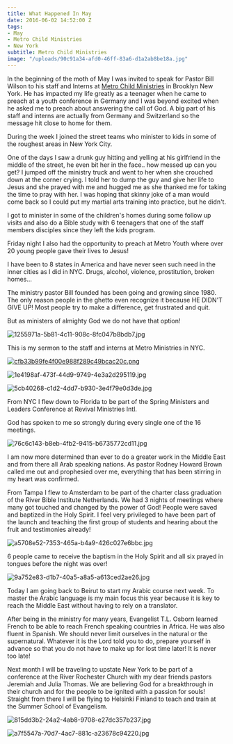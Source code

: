 ```yaml
---
title: What Happened In May
date: 2016-06-02 14:52:00 Z
tags:
- May
- Metro Child Ministries
- New York
subtitle: Metro Child Ministries
image: "/uploads/90c91a34-afd0-46ff-83a6-d1a2ab8be18a.jpg"
---
```


In the beginning of the moth of May I was invited to speak for Pastor Bill Wilson to his staff and Interns at [Metro Child Ministries](http://www.metroworldchild.org/?_ga=1.143844028.84859438.1464789981) in Brooklyn New York. He has impacted my life greatly as a teenager when he came to preach at a youth conference in Germany and I was beyond excited when he asked me to preach about answering the call of God. A big part of his staff and interns are actually from Germany and Switzerland so the message hit close to home for them.

During the week I joined the street teams who minister to kids in some of the roughest areas in New York City.

One of the days I saw a drunk guy hitting and yelling at his girlfriend in the middle of the street, he even bit her in the face.. how messed up can you get? I jumped off the ministry truck and went to her when she crouched down at the corner crying. I told her to dump the guy and give her life to Jesus and she prayed with me and hugged me as she thanked me for taking the time to pray with her. I was hoping that skinny joke of a man would come back so I could put my martial arts training into practice, but he didn't.

I got to minister in some of the children's homes during some follow up visits and also do a Bible study with 6 teenagers that one of the staff members disciples since they left the kids program.

Friday night I also had the opportunity to preach at Metro Youth where over 20 young people gave their lives to Jesus!

I have been to 8 states in America and have never seen such need in the inner cities as I did in NYC. Drugs, alcohol, violence, prostitution, broken homes... 

The ministry pastor Bill founded has been going and growing since 1980. The only reason people in the ghetto even recognize it because HE DIDN'T GIVE UP! Most people try to make a difference, get frustrated and quit.

But as ministers of almighty God we do not have that option!

![1255971a-5b81-4c11-908c-8fc047b8bdb7.jpg](/uploads/1255971a-5b81-4c11-908c-8fc047b8bdb7.jpg)

This is my sermon to the staff and interns at Metro Ministries in NYC.

[![cfb33b99fe4f00e988f289c49bcac20c.png](/uploads/cfb33b99fe4f00e988f289c49bcac20c.png)](https://youtu.be/vdH9E1hHV1A)

![1e4198af-473f-44d9-9749-4e3a2d295119.jpg](/uploads/1e4198af-473f-44d9-9749-4e3a2d295119.jpg)

![5cb40268-c1d2-4dd7-b930-3e4f79e0d3de.jpg](/uploads/5cb40268-c1d2-4dd7-b930-3e4f79e0d3de.jpg)

From NYC I flew down to Florida to be part of the Spring Ministers and Leaders Conference at Revival Ministries Intl.

God has spoken to me so strongly during every single one of the 16 meetings.

![76c6c143-b8eb-4fb2-9415-b6735772cd11.jpg](/uploads/76c6c143-b8eb-4fb2-9415-b6735772cd11.jpg)

I am now more determined than ever to do a greater work in the Middle East and from there all Arab speaking nations. As pastor Rodney Howard Brown called me out and prophesied over me, everything that has been stirring in my heart was confirmed.

From Tampa I flew to Amsterdam to be part of the charter class graduation of the River Bible Institute Netherlands. We had 3 nights of meetings where many got touched and changed by the power of God! People were saved and baptized in the Holy Spirit. I feel very privileged to have been part of the launch and teaching the first group of students and hearing about the fruit and testimonies already!

![a5708e52-7353-465a-b4a9-426c027e6bbc.jpg](/uploads/a5708e52-7353-465a-b4a9-426c027e6bbc.jpg)

6 people came to receive the baptism in the Holy Spirit and all six prayed in tongues before the night was over!

![9a752e83-d1b7-40a5-a8a5-a613ced2ae26.jpg](/uploads/9a752e83-d1b7-40a5-a8a5-a613ced2ae26.jpg)

Today I am going back to Beirut to start my Arabic course next week. To master the Arabic language is my main focus this year because it is key to reach the Middle East without having to rely on a translator.

After being in the ministry for many years, Evangelist T.L. Osborn learned French to be able to reach French speaking countries in Africa. He was also fluent in Spanish. We should never limit ourselves in the natural or the supernatural. Whatever it is the Lord told you to do, prepare yourself in advance so that you do not have to make up for lost time later! It is never too late!

Next month I will be traveling to upstate New York to be part of a conference at the River Rochester Church with my dear friends pastors Jeremiah and Julia Thomas. We are believing God for a breakthrough in their church and for the people to be ignited with a passion for souls!
Straight from there I will be flying to Helsinki Finland to teach and train at the Summer School of Evangelism.

![815dd3b2-24a2-4ab8-9708-e27dc357b237.jpg](/uploads/815dd3b2-24a2-4ab8-9708-e27dc357b237.jpg)

![a7f5547a-70d7-4ac7-881c-a23678c94220.jpg](/uploads/a7f5547a-70d7-4ac7-881c-a23678c94220.jpg)
